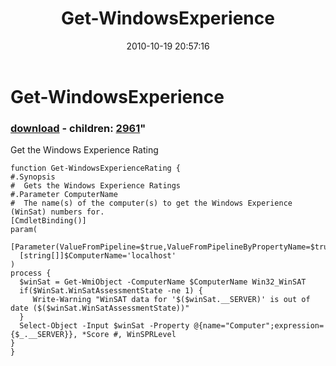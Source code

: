 ﻿---
pid:            2311
parent:         0
children:       2961
poster:         Joel Bennett
title:          Get-WindowsExperience
date:           2010-10-19 20:57:16
format:         posh
---

# Get-WindowsExperience

### [download](2311.ps1) - children: [2961](2961.md)"

Get the Windows Experience Rating

```posh
function Get-WindowsExperienceRating {
#.Synopsis
#  Gets the Windows Experience Ratings
#.Parameter ComputerName
#  The name(s) of the computer(s) to get the Windows Experience (WinSat) numbers for.
[CmdletBinding()]
param(
  [Parameter(ValueFromPipeline=$true,ValueFromPipelineByPropertyName=$true)]
  [string[]]$ComputerName='localhost'
)
process {
  $winSat = Get-WmiObject -ComputerName $ComputerName Win32_WinSAT
  if($WinSat.WinSatAssessmentState -ne 1) {
     Write-Warning "WinSAT data for '$($winSat.__SERVER)' is out of date ($($winSat.WinSatAssessmentState))"
  }
  Select-Object -Input $winSat -Property @{name="Computer";expression={$_.__SERVER}}, *Score #, WinSPRLevel
}
}
```
